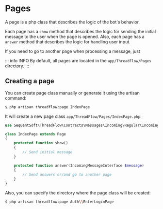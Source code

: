 # Pages

A page is a php class that describes the logic of the bot's behavior.

Each page has a `show` method that describes the logic for sending the initial message to the user when the page is opened.
Also, each page has a `answer` method that describes the logic for handling user input.

If you need to go to another page when processing a message, just

::: info INFO
By default, all pages are located in the `app/ThreadFlow/Pages` directory.
:::

## Creating a page

You can create page class manually or generate it using the artisan command:

```sh [artisan]
$ php artisan threadflow:page IndexPage
```

It will create a new page class `app/ThreadFlow/Pages/IndexPage.php`:

```php
use SequentSoft\ThreadFlow\Contracts\Messages\Incoming\Regular\IncomingMessageInterface;

class IndexPage extends Page
{
    protected function show()
    {
        // Send initial message
    }

    protected function answer(IncomingMessageInterface $message)
    {
        // Send answers or/and go to another page
    }
}
```
Also, you can specify the directory where the page class will be created:

```sh [artisan]
$ php artisan threadflow:page Auth\\EnterLoginPage
```
